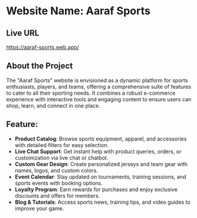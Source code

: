 # Website Name: Aaraf Sports

## Live URL
https://aaraf-sports.web.app/

## About the Project
The "Aaraf Sports" website is envisioned as a dynamic platform for sports enthusiasts, players, and teams, offering a comprehensive suite of features to cater to all their sporting needs. It combines a robust e-commerce experience with interactive tools and engaging content to ensure users can shop, learn, and connect in one place.

## Feature:
- **Product Catalog**: Browse sports equipment, apparel, and accessories with detailed filters for easy selection.
- **Live Chat Support**: Get instant help with product queries, orders, or customization via live chat or chatbot.
- **Custom Gear Design**: Create personalized jerseys and team gear with names, logos, and custom colors.
- **Event Calendar**: Stay updated on tournaments, training sessions, and sports events with booking options.
- **Loyalty Program**: Earn rewards for purchases and enjoy exclusive discounts and offers for members.
- **Blog & Tutorials**: Access sports news, training tips, and video guides to improve your game.
